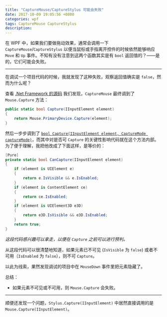 ```yaml
---
title: "CaptureMouse/CaptureStylus 可能会失败"
date: 2017-10-09 19:05:56 +0800
categories: wpf
tags: CaptureMouse CaptureStylus
description: 
---
```


在 WPF 中，如果我们要做拖动效果，通常会调用一下 `CaptureMouse`/`CaptureStylus` 以便当鼠标或手指离开控件的时候依然能够响应 `Move` 和 `Up` 事件。不知有没有注意到这两个函数其实是有 `bool` 返回值的？——是的，它们可能会失败。

---

在调试一个项目代码的时候，我就发现了这种失败，观察返回值确实是 `false`，然而为什么呢？

查看 [.Net Framework 的源码](http://referencesource.microsoft.com/#PresentationCore/Core/CSharp/System/Windows/Input/Mouse.cs,679caaf70ff0c397) 我们发现，`CaptureMouse` 最终调到了 `Mouse.Capture` 方法：

```csharp
public static bool Capture(IInputElement element)
{
    return Mouse.PrimaryDevice.Capture(element);
}
```

然后一步步调到了 [`bool Capture(IInputElement element, CaptureMode captureMode)`](http://referencesource.microsoft.com/#PresentationCore/Core/CSharp/System/Windows/Input/MouseDevice.cs,35f00e7026f6c3d7)，而其中对是否可 `Capture` 的关键性影响代码就在这个方法内部。为了便于理解，我把他改成了下面这样，是等价的：

```csharp
[Pure]
private static bool CanCapture(IInputElement element)
{
    if (element is UIElement e)
    {
        return e.IsVisible && e.IsEnabled;
    }
    if (element is ContentElement ce)
    {
        return ce.IsEnabled;
    }
    if (element is UIElement3D e3D)
    {
        return e3D.IsVisible && e3D.IsEnabled;
    }
    return true;
}
```

*这段代码感兴趣可以拿走，以便在 `Capture` 之前可以进行预判。*

从这段代码可以很清楚地知道，如果元素已不可见 (`IsVisible` 为 `false`) 或者不可用（`IsEnabled` 为 `false`），则不可 `Capture`。

以此为线索，果然发现调试的项目中在 `MouseDown` 事件里把元素隐藏了。

总结：

- 如果元素不可见或不可用，则 `Mouse.Capture` 会失败。

---

顺便还发现一个问题，`Stylus.Capture(IInputElement)` 中居然直接调用的是 `Mouse.Capture(IInputElement)`。
